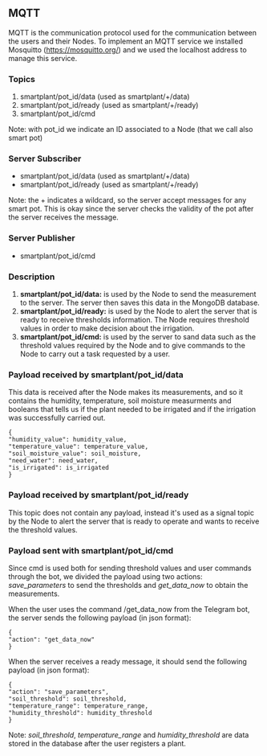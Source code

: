 ## MQTT
MQTT is the communication protocol used for the communication between the users and their Nodes. 
To implement an MQTT service we installed Mosquitto (https://mosquitto.org/) and we used the localhost address to manage this service.

### Topics
1) smartplant/pot_id/data (used as smartplant/+/data)  
2) smartplant/pot_id/ready (used as smartplant/+/ready)  
3) smartplant/pot_id/cmd  

Note: with pot_id we indicate an ID associated to a Node (that we call also smart pot)

### Server Subscriber
- smartplant/pot_id/data (used as smartplant/+/data)  
- smartplant/pot_id/ready (used as smartplant/+/ready)  

Note: the + indicates a wildcard, so the server accept messages for any smart pot. 
This is okay since the server checks the validity of the pot after the server receives the message.

### Server Publisher
- smartplant/pot_id/cmd

### Description
1) **smartplant/pot_id/data:** is used by the Node to send the measurement to the server. 
The server then saves this data in the MongoDB database.
2) **smartplant/pot_id/ready:** is used by the Node to alert the server that is ready to receive thresholds information.
The Node requires threshold values in order to make decision about the irrigation.
3) **smartplant/pot_id/cmd:** is used by the server to sand data such as the threshold values required by the Node 
and to give commands to the Node to carry out a task requested by a user.

### Payload received by smartplant/pot_id/data
This data is received after the Node makes its measurements, and so it contains the humidity, temperature, 
soil moisture measurments and booleans that tells us if the plant needed to be irrigated and if the irrigation 
was successfully carried out.
```plaintext
{
"humidity_value": humidity_value,
"temperature_value": temperature_value,
"soil_moisture_value": soil_moisture,
"need_water": need_water, 
"is_irrigated": is_irrigated
}
```

### Payload received by smartplant/pot_id/ready
This topic does not contain any payload, instead it's used as a signal topic by the Node to alert the server that is ready to operate
and wants to receive the threshold values.

### Payload sent with smartplant/pot_id/cmd
Since cmd is used both for sending threshold values and user commands through the bot, we divided the payload using two actions:
*save_parameters* to send the thresholds and *get_data_now* to obtain the measurements.

When the user uses the command /get_data_now from the Telegram bot, the server sends the following payload (in json format):  
```
{
"action": "get_data_now"
}
```

When the server receives a ready message, it should send the following payload (in json format):  
```plaintext
{  
"action": "save_parameters",
"soil_threshold": soil_threshold,  
"temperature_range": temperature_range,  
"humidity_threshold": humidity_threshold  
}
```
Note: *soil_threshold*, *temperature_range* and *humidity_threshold* are data stored in the database after the user 
registers a plant.
